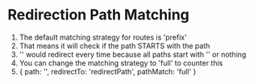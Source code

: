 # Redirection Path Matching
01. The default matching strategy for routes is 'prefix'
02. That means it will check if the path STARTS with the path
03. '' would redirect every time because all paths start with '' or nothing
04. You can change the matching strategy to 'full' to counter this
05. { path: '', redirectTo: 'redirectPath', pathMatch: 'full' }